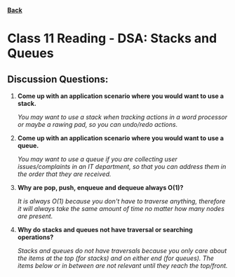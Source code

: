 **[Back](https://clayton-jones.github.io/reading-notes/)**

# Class 11 Reading - DSA: Stacks and Queues

## Discussion Questions:  
  
1. **Come up with an application scenario where you would want to use a stack.**  

    *You may want to use a stack when tracking actions in a word processor or maybe a rawing pad, so you can undo/redo actions.*  

2. **Come up with an application scenario where you would want to use a queue.**  

    *You may want to use a queue if you are collecting user issues/complaints in an IT department, so that you can address them in the order that they are received.*  

3. **Why are pop, push, enqueue and dequeue always O(1)?**  

    *It is always O(1) because you don't have to traverse anything, therefore it will always take the same amount of time no matter how many nodes are present.* 

4. **Why do stacks and queues not have traversal or searching operations?**  

    *Stacks and queues do not have traversals because you only care about the items at the top (for stacks) and on either end (for queues). The items below or in between are not relevant until they reach the top/front.*  


